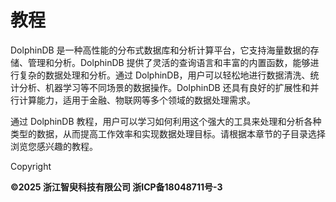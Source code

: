 # 教程

DolphinDB 是一种高性能的分布式数据库和分析计算平台，它支持海量数据的存储、管理和分析。DolphinDB
提供了灵活的查询语言和丰富的内置函数，能够进行复杂的数据处理和分析。通过
DolphinDB，用户可以轻松地进行数据清洗、统计分析、机器学习等不同场景的数据操作。DolphinDB
还具有良好的扩展性和并行计算能力，适用于金融、物联网等多个领域的数据处理需求。

通过 DolphinDB
教程，用户可以学习如何利用这个强大的工具来处理和分析各种类型的数据，从而提高工作效率和实现数据处理目标。请根据本章节的子目录选择浏览您感兴趣的教程。

Copyright

**©2025 浙江智臾科技有限公司 浙ICP备18048711号-3**
